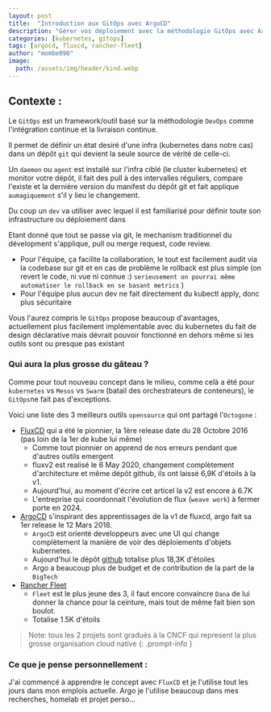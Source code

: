 ```yaml
---
layout: post
title:  "Introduction aux GitOps avec ArgoCD"
description: "Gérer vos déploiement avec la méthodologie GitOps avec ArgoCD"
categories: [kubernetes, gitops]
tags: [argocd, fluxcd, rancher-fleet]
author: "mombe090"
image:
  path: /assets/img/header/kind.webp
---
```


## Contexte :
Le `GitOps` est un framework/outil basé sur la méthodologie `DevOps` comme l'intégration continue et la livraison continue. <br />

Il permet de définir un état desiré d'une infra (kubernetes dans notre cas) dans un dépôt `git` qui devient la seule source de vérité de celle-ci. <br />

Un `daemon` ou `agent` est installé sur l'infra ciblé (le cluster kubernetes) et monitor votre dépôt, il fait des pull à des intervalles réguliers, compare l'existe et la dernière version du manifest du dépôt git et fait applique `aumagiquement` s'il y lieu le changement. <br />

Du coup un `dev` va utiliser avec lequel il est familiarisé pour définir toute son infrastructure ou déploiement dans 

Etant donné que tout se passe via git, le mechanism traditionnel du dévelopment s'applique, pull ou merge request, code review. <br />

- Pour l'équipe, ça facilite la collaboration, le tout est facilement audit via la codebase sur git et en cas de problème le rollback est plus simple (on revert le code, ni vue ni connue :) `serieusement on pourrai même automatiser le rollback en se basant metrics` )  
- Pour l'équipe plus aucun dev ne fait directement du kubectl apply, donc plus sécuritaire

Vous l'aurez compris le `GitOps` propose beaucoup d'avantages, actuellement plus facilement implémentable avec du kubernetes du fait de design déclarative mais dévrait pouvoir fonctionné en dehors même si les outils sont ou presque pas existant 

### Qui aura la plus grosse du gâteau ?

Comme pour tout nouveau concept dans le milieu, comme celà a été pour `kubernetes` vs `Mesos` vs `Swarm` (batail des orchestrateurs de conteneurs), le `GitOps`ne fait pas d'exceptions.

Voici une liste des 3 meilleurs outils `opensource` qui ont partagé l'`Octogone` :

- [FluxCD](https://fluxcd.io/) qui a été le pionnier, la 1ère release date du 28 Octobre 2016 (pas loin de la 1er de kube lui même)
  - Comme tout pionnier on apprend de nos erreurs pendant que d'autres outils emergent
  - fluxv2 est realisé le 6 May 2020, changement complètement d'architecture et même dépôt github, ils ont laissé 6,9K d'étoils à la v1.
  - Aujourd'hui, au moment d'écrire cet articel la v2 est encore à 6.7K 
  - L'entreprise qui coordonnait l'évolution de flux  (`weave work`) à fermer porte en 2024.
- [ArgoCD](https://argo-cd.readthedocs.io/en/stable/) s'inspirant des apprentissages de la v1 de fluxcd, argo fait sa 1er release le 12 Mars 2018.
  - `ArgoCD` est orienté developpeurs avec une UI qui change complètement la manière de voir des déploiements d'objets kubernetes.
  - Aujourd'hui le dépôt [github](htt) totalise plus 18,3K d'étoiles 
  - Argo a beaucoup plus de budget et de contribution de la part de la `BigTech`
- [Rancher Fleet](https://fleet.rancher.io/)
  - `Fleet` est le plus jeune des 3, il faut encore convaincre `Dana` de lui donner la chance pour la ceinture, mais tout de même fait bien son boulot.
  - Totalise 1.5K d'étoils 

> Note: tous les 2 projets sont gradués à la CNCF qui represent la plus grosse organisation cloud native
{: .prompt-info }

### Ce que je pense personnellement :
J'ai commencé à apprendre le concept avec `FluxCD` et je l'utilise tout les jours dans mon emplois actuelle.
Argo je l'utilise beaucoup dans mes recherches, homelab et projet perso...


